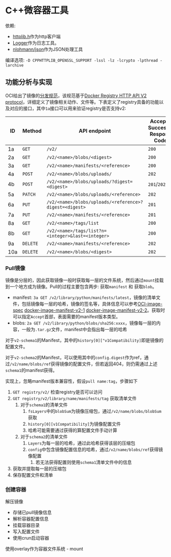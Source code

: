 
# C++微容器工具

依赖:
 - [httplib.h](https://github.com/yhirose/cpp-httplib)作为http客户端
 - [Logger](https://github.com/EricJeffrey/linux_learn/blob/master/effective_io_model/reactor_model/Logger.h)作为日志工具。
 - [nlohmann/json](https://github.com/nlohmann/json)作为JSON处理工具

编译选项: `-D CPPHTTPLIB_OPENSSL_SUPPORT -lssl -lz -lcrypto -lpthread -larchive`

## 功能分析与实现

OCI给出了镜像的[分发规范](https://github.com/opencontainers/distribution-spec/blob/master/spec.md)，该规范基于[Docker Registry HTTP API V2 protocol](https://github.com/docker/distribution/blob/5cb406d511b7b9163bff9b6439072e4892e5ae3b/docs/spec/api.md)，详细定义了镜像相关动作、文件等。下表定义了registry具备的功能以及对应的接口，其中`1a`接口可以用来验证registry是否支持v2:

| ID | Method | API endpoint | Accepted Successful Response Codes | Accepted Failure Response Codes |
| ---| --- | ---|---|---|
| 1a | `GET` | `/v2/` | `200` | `404`/`401` |
| 2a | `GET` | `/v2/<name>/blobs/<digest>` | `200` | `404` |
| 3a | `GET` | `/v2/<name>/manifests/<reference>` | `200` | `404` |
| 4a | `POST` | `/v2/<name>/blobs/uploads/` | `202` | `404` |
| 4b | `POST` | `/v2/<name>/blobs/uploads/?digest=<digest>` | `201`/`202` | `404`/`400` |
| 5a | `PATCH` | `/v2/<name>/blobs/uploads/<reference>` | `202` | `404`/`416` |
| 6a | `PUT` | `/v2/<name>/blobs/uploads/<reference>?digest=<digest>` | `201` | `404`/`400` |
| 7a | `PUT` | `/v2/<name>/manifests/<reference>` | `201` | `404` |
| 8a | `GET` | `/v2/<name>/tags/list` | `200`  | `404` |
| 8b | `GET` | `/v2/<name>/tags/list?n=<integer>&last=<integer>` | `200` | `404` |
| 9a | `DELETE` | `/v2/<name>/manifests/<reference>` | `202` | `404`/`400`/`405` |
| 10a | `DELETE` | `/v2/<name>/blobs/<digest>` | `202` | `404`/`405` |



### Pull镜像
镜像是分层的，因此获取镜像一般时获取每一层的文件系统，然后通过`mount`挂载到一个地方成为镜像。Pull的过程主要包含两步: 获取`manifest` 和 获取`blob`。

- manifest: `3a GET /v2/library/python/manifests/latest`，镜像的清单文件，包括镜像每一层的哈希，镜像的签名等，具体信息可以参考[OCI-image-spec](https://github.com/opencontainers/image-spec/blob/master/manifest.md#image-manifest) [docker-image-manifest-v2-1](https://github.com/docker/distribution/blob/5cb406d511b7b9163bff9b6439072e4892e5ae3b/docs/spec/manifest-v2-1.md) [docker-image-manifest-v2-2](https://github.com/docker/distribution/blob/5cb406d511b7b9163bff9b6439072e4892e5ae3b/docs/spec/manifest-v2-2.md)。获取时可以指定`Accept`首部，表面需要的manifest版本类型。
- blobs: `2a GET /v2/library/python/blobs/sha256:xxxx`，镜像每一层的内容，一般为`.tar.gz`文件，manifest中会指出每一层的哈希

对于`v2-schema1`的Manifest，其中的`history[0]["v1Compatibility]`即是镜像的配置文件。

对于`v2-schema2`的Manifest，可以使用其中的`config.digest`作为ref，通过`/v2/name/blobs/ref`获得镜像的配置文件，但若返回404，则仍需通过上述`schema1`的manifest获得。

实现上，忽略manifest版本兼容性，假设`pull name:tag`，步骤如下

1. `GET registry/v2/` 检查registry是否可以访问
2. `GET registry/v2/library/name/manifests/tag` 获取清单文件
   1. 对于`schema1`的清单文件
      1. `fsLayers`中的`blobSum`为镜像压缩包，通过`/v2/name/blobs/blobSum`获取
      2. `history[0][v1Compatibility]`为镜像配置文件
      3. 哈希可能需要通过获得的算配置文件手动计算
   2. 对于`schema2`的清单文件
      1. `Layers`为每一层的哈希，通过此哈希获得该层的压缩包
      2. `config`中包含镜像配置信息的哈希，通过`/v2/name/blobs/ref`获得镜像配置
         1. 若无法获得配置则使用`schema1`清单文件中的信息
3. 获取并提取每一层的压缩包
4. 保存配置文件和清单

### 创建容器

解压镜像

- 存储已pull镜像信息
- 解析容器配置信息
- 挂载容器目录
- 写入配置文件
- 使用crun启动容器

使用overlay作为容器文件系统 - mount 
